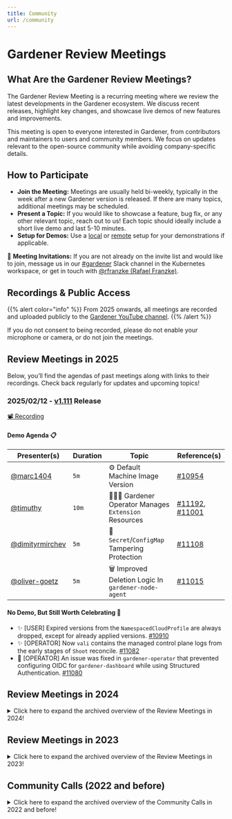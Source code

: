 ```yaml
---
title: Community
url: /community
---
```


# Gardener Review Meetings

## What Are the Gardener Review Meetings?

The Gardener Review Meeting is a recurring meeting where we review the latest developments in the Gardener ecosystem. We discuss recent releases, highlight key changes, and showcase live demos of new features and improvements.

This meeting is open to everyone interested in Gardener, from contributors and maintainers to users and community members. We focus on updates relevant to the open-source community while avoiding company-specific details.

## How to Participate

- **Join the Meeting:** Meetings are usually held bi-weekly, typically in the week after a new Gardener version is released. If there are many topics, additional meetings may be scheduled.
- **Present a Topic:** If you would like to showcase a feature, bug fix, or any other relevant topic, reach out to us! Each topic should ideally include a short live demo and last 5-10 minutes.
- **Setup for Demos:** Use a [local](https://gardener.cloud/docs/gardener/deployment/getting_started_locally/#developing-gardener) or [remote](https://gardener.cloud/docs/gardener/deployment/getting_started_locally/#remote-local-setup) setup for your demonstrations if applicable.

📅 **Meeting Invitations:** If you are not already on the invite list and would like to join, message us in our [#gardener](https://kubernetes.slack.com/messages/gardener) Slack channel in the Kubernetes workspace, or get in touch with [@rfranzke (Rafael Franzke)](mailto:rafael.franzke@sap.com).

## Recordings & Public Access

{{% alert color="info" %}}
From 2025 onwards, all meetings are recorded and uploaded publicly to the [Gardener YouTube channel](https://www.youtube.com/@GardenerProject).
{{% /alert %}}

If you do not consent to being recorded, please do not enable your microphone or camera, or do not join the meetings.

## Review Meetings in 2025

Below, you’ll find the agendas of past meetings along with links to their recordings. Check back regularly for updates and upcoming topics!

### 2025/02/12 - [v1.111](https://github.com/gardener/gardener/releases/tag/v1.111.0) Release

[📽️ Recording](https://youtu.be/JJHELb0wJyg)

#### Demo Agenda 📋

| Presenter(s)  | Duration | Topic                                                        | Reference(s)                                                     |
| ----------- | -------- | ------------------------------------------------------------ | ------------------------------------------------------- |
| [@marc1404](https://github.com/marc1404) | `5m` | ⚙️ Default Machine Image Version | [#10954](https://github.com/gardener/gardener/pull/10954) |
| [@timuthy](https://github.com/timuthy) | `10m` | 👨🏻‍🌾 Gardener Operator Manages `Extension` Resources | [#11192](https://github.com/gardener/gardener/pull/11192), [#11001](https://github.com/gardener/gardener/pull/11001) |
| [@dimityrmirchev](https://github.com/dimityrmirchev) | `5m` | 🚫 `Secret`/`ConfigMap` Tampering Protection | [#11108](https://github.com/gardener/gardener/pull/11108) |
| [@oliver-goetz](https://github.com/oliver-goetz) | `5m` | 🗑️ Improved Deletion Logic In `gardener-node-agent` | [#11015](https://github.com/gardener/gardener/pull/11015) |

#### No Demo, But Still Worth Celebrating 🎉

- ✨ [USER] Expired versions from the `NamespacedCloudProfile` are always dropped, except for already applied versions. [#10910](https://github.com/gardener/gardener/pull/10910)
- ✨ [OPERATOR] Now `vali` contains the managed control plane logs from the early stages of `Shoot` reconcile. [#11082](https://github.com/gardener/gardener/pull/11082)
- 🐛 [OPERATOR] An issue was fixed in `gardener-operator` that prevented configuring OIDC for `gardener-dashboard` while using Structured Authentication. [#11080](https://github.com/gardener/gardener/pull/11080)

## Review Meetings in 2024

<details>
  <summary>Click here to expand the archived overview of the Review Meetings in 2024!</summary>

  TODO
</details>

## Review Meetings in 2023

<details>
  <summary>Click here to expand the archived overview of the Review Meetings in 2023!</summary>

  TODO
</details>

## Community Calls (2022 and before)

<details>
  <summary>Click here to expand the archived overview of the Community Calls in 2022 and before!</summary>

  | Topic | Speaker | Date and Time | Link |
  | ----- | ------- | ------------- | ------- |
  |**Get more computing power in Gardener by overcoming Kubelet limitations with CRI-resource-manager** |[Pawel Palucki](https://github.com/ppalucki), [Alexander D. Kanevskiy](https://github.com/kad)|October 20, 2022|[Recording](https://www.youtube.com/watch?v=5a_A3furzlg) <br> [Summary](../blog/2022/10.20-Gardener-Community-Meeting-October-2.md)|
  |**Cilium / Isovalent Presentation**|[Raymond de Jong](https://github.com/raymonddejong)|October 6, 2022|[Recording](https://www.youtube.com/watch?v=46nCdVA-rsc) <br> [Summary](../blog/2022/10.06-Gardener-Community-Meeting-October.md)|
  |**Gardener Extension Development - From scratch to the gardener-extension-shoot-flux**|[Jens Schneider](https://github.com/jensac), Lothar Gesslein|June 9, 2022|[Recording](https://www.youtube.com/watch?v=nG2FRYL05mc&ab_channel=GardenerProject) <br> [Summary](../blog/2022/06.17-Gardener-Community-Meeting-June.md)|
  |**Deploying and Developing Gardener Locally (Without Any External Infrastructure!)**|[Tim Ebert](https://github.com/timebertt), [Rafael Franzke](https://github.com/rfranzke)|March 17, 2022|[Recording](https://www.youtube.com/watch?v=nV_JI8YWwY4&ab_channel=GardenerProject) <br> [Summary](../blog/2022/03.23-Gardener-Community-Meeting-March.md)|
  |**Gardenctl-v2**|[Holger Koser](https://github.com/holgerkoser), [Lukas Gross](https://github.com/grolu), [Peter Sutter](https://github.com/petersutter)|February 17, 2022|[Recording](https://www.youtube.com/watch?v=U1VvyQiE3Jg) <br> [Summary](../blog/2022/02.17-Gardener-Community-Meeting-February.md)|
</details>
